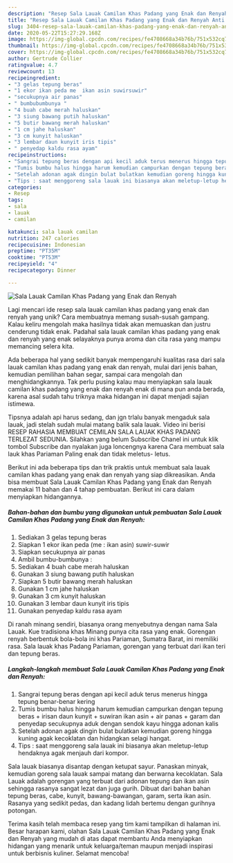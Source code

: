 ```yaml
---
description: "Resep Sala Lauak Camilan Khas Padang yang Enak dan Renyah Anti Gagal"
title: "Resep Sala Lauak Camilan Khas Padang yang Enak dan Renyah Anti Gagal"
slug: 3404-resep-sala-lauak-camilan-khas-padang-yang-enak-dan-renyah-anti-gagal
date: 2020-05-22T15:27:29.168Z
image: https://img-global.cpcdn.com/recipes/fe4708668a34b76b/751x532cq70/sala-lauak-camilan-khas-padang-yang-enak-dan-renyah-foto-resep-utama.jpg
thumbnail: https://img-global.cpcdn.com/recipes/fe4708668a34b76b/751x532cq70/sala-lauak-camilan-khas-padang-yang-enak-dan-renyah-foto-resep-utama.jpg
cover: https://img-global.cpcdn.com/recipes/fe4708668a34b76b/751x532cq70/sala-lauak-camilan-khas-padang-yang-enak-dan-renyah-foto-resep-utama.jpg
author: Gertrude Collier
ratingvalue: 4.7
reviewcount: 13
recipeingredient:
- "3 gelas tepung beras"
- "1 ekor ikan peda me  ikan asin suwirsuwir"
- "secukupnya air panas"
- " bumbubumbunya "
- "4 buah cabe merah haluskan"
- "3 siung bawang putih haluskan"
- "5 butir bawang merah haluskan"
- "1 cm jahe haluskan"
- "3 cm kunyit haluskan"
- "3 lembar daun kunyit iris tipis"
- " penyedap kaldu rasa ayam"
recipeinstructions:
- "Sangrai tepung beras dengan api kecil aduk terus menerus hingga tepung benar-benar kering"
- "Tumis bumbu halus hingga harum kemudian campurkan dengan tepung beras + irisan daun kunyit + suwiran ikan asin + air panas + garam dan penyedap secukupnya aduk dengan sendok kayu hingga adonan kalis"
- "Setelah adonan agak dingin bulat bulatkan kemudian goreng hingga kuning agak kecoklatan dan hidangkan selagi hangat."
- "Tips : saat menggoreng sala lauak ini biasanya akan meletup-letup hendaknya agak menjauh dari kompor."
categories:
- Resep
tags:
- sala
- lauak
- camilan

katakunci: sala lauak camilan 
nutrition: 247 calories
recipecuisine: Indonesian
preptime: "PT35M"
cooktime: "PT53M"
recipeyield: "4"
recipecategory: Dinner

---
```



![Sala Lauak Camilan Khas Padang yang Enak dan Renyah](https://img-global.cpcdn.com/recipes/fe4708668a34b76b/751x532cq70/sala-lauak-camilan-khas-padang-yang-enak-dan-renyah-foto-resep-utama.jpg)

Lagi mencari ide resep sala lauak camilan khas padang yang enak dan renyah yang unik? Cara membuatnya memang susah-susah gampang. Kalau keliru mengolah maka hasilnya tidak akan memuaskan dan justru cenderung tidak enak. Padahal sala lauak camilan khas padang yang enak dan renyah yang enak selayaknya punya aroma dan cita rasa yang mampu memancing selera kita.

Ada beberapa hal yang sedikit banyak mempengaruhi kualitas rasa dari sala lauak camilan khas padang yang enak dan renyah, mulai dari jenis bahan, kemudian pemilihan bahan segar, sampai cara mengolah dan menghidangkannya. Tak perlu pusing kalau mau menyiapkan sala lauak camilan khas padang yang enak dan renyah enak di mana pun anda berada, karena asal sudah tahu triknya maka hidangan ini dapat menjadi sajian istimewa.

Tipsnya adalah api harus sedang, dan jgn trlalu banyak mengaduk sala lauak, jadi stelah sudah mulai matang balik sala lauak. Video ini berisi RESEP RAHASIA MEMBUAT CEMILAN SALA LAUAK KHAS PADANG TERLEZAT SEDUNIA. Silahkan yang belum Subscribe Chanel ini untuk klik tombol Subscribe dan nyalakan juga loncengnya karena Cara membuat sala lauk khas Pariaman Paling enak dan tidak meletus- letus.


Berikut ini ada beberapa tips dan trik praktis untuk membuat sala lauak camilan khas padang yang enak dan renyah yang siap dikreasikan. Anda bisa membuat Sala Lauak Camilan Khas Padang yang Enak dan Renyah memakai 11 bahan dan 4 tahap pembuatan. Berikut ini cara dalam menyiapkan hidangannya.

<!--inarticleads1-->

##### Bahan-bahan dan bumbu yang digunakan untuk pembuatan Sala Lauak Camilan Khas Padang yang Enak dan Renyah:

1. Sediakan 3 gelas tepung beras
1. Siapkan 1 ekor ikan peda (me : ikan asin) suwir-suwir
1. Siapkan secukupnya air panas
1. Ambil  bumbu-bumbunya :
1. Sediakan 4 buah cabe merah haluskan
1. Gunakan 3 siung bawang putih haluskan
1. Siapkan 5 butir bawang merah haluskan
1. Gunakan 1 cm jahe haluskan
1. Gunakan 3 cm kunyit haluskan
1. Gunakan 3 lembar daun kunyit iris tipis
1. Gunakan  penyedap kaldu rasa ayam


Di ranah minang sendiri, biasanya orang menyebutnya dengan nama Sala Lauak. Kue tradisiona khas Minang punya cita rasa yang enak. Gorengan renyah berbentuk bola-bola ini khas Pariaman, Sumatra Barat, ini memiliki rasa. Sala lauak khas Padang Pariaman, gorengan yang terbuat dari ikan teri dan tepung beras. 

<!--inarticleads2-->

##### Langkah-langkah membuat Sala Lauak Camilan Khas Padang yang Enak dan Renyah:

1. Sangrai tepung beras dengan api kecil aduk terus menerus hingga tepung benar-benar kering
1. Tumis bumbu halus hingga harum kemudian campurkan dengan tepung beras + irisan daun kunyit + suwiran ikan asin + air panas + garam dan penyedap secukupnya aduk dengan sendok kayu hingga adonan kalis
1. Setelah adonan agak dingin bulat bulatkan kemudian goreng hingga kuning agak kecoklatan dan hidangkan selagi hangat.
1. Tips : saat menggoreng sala lauak ini biasanya akan meletup-letup hendaknya agak menjauh dari kompor.


Sala lauak biasanya disantap dengan ketupat sayur. Panaskan minyak, kemudian goreng sala lauak sampai matang dan berwarna kecoklatan. Sala Lauak adalah gorengan yang terbuat dari adonan tepung dan ikan asin sehingga rasanya sangat lezat dan juga gurih. Dibuat dari bahan bahan tepung beras, cabe, kunyit, bawang-bawangan, garam, serta ikan asin. Rasanya yang sedikit pedas, dan kadang lidah bertemu dengan gurihnya potongan. 

Terima kasih telah membaca resep yang tim kami tampilkan di halaman ini. Besar harapan kami, olahan Sala Lauak Camilan Khas Padang yang Enak dan Renyah yang mudah di atas dapat membantu Anda menyiapkan hidangan yang menarik untuk keluarga/teman maupun menjadi inspirasi untuk berbisnis kuliner. Selamat mencoba!
